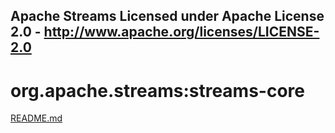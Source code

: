 Apache Streams
Licensed under Apache License 2.0 - http://www.apache.org/licenses/LICENSE-2.0
--------------------------------------------------------------------------------

org.apache.streams:streams-core
===========================================

[README.md](src/site/markdown/index.md "README")
